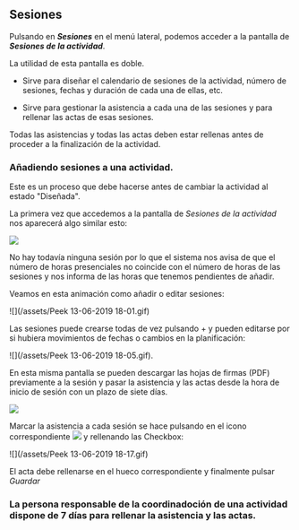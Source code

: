 ## Sesiones

Pulsando en _**Sesiones**_ en el menú lateral, podemos acceder a la pantalla de **_Sesiones de la actividad_**.

La utilidad de esta pantalla es doble.

* Sirve para diseñar el calendario de sesiones de la actividad, número de sesiones, fechas y duración de cada una de ellas, etc.

* Sirve para gestionar la asistencia a cada una de las sesiones y para rellenar las actas de esas sesiones.

Todas las asistencias y todas las actas deben estar rellenas antes de proceder a la finalización de la actividad.

### Añadiendo sesiones a una actividad.

Este es un proceso que debe hacerse antes de cambiar la actividad al estado "Diseñada".

La primera vez que accedemos a la pantalla de _Sesiones de la actividad_ nos aparecerá algo similar esto:

![](/assets/Selección_731.png)

No hay todavía ninguna sesión por lo que el sistema nos avisa de que el número de horas presenciales no coincide con el número de horas de las sesiones y nos informa de las horas que tenemos pendientes de añadir.

Veamos en esta animación como añadir o editar sesiones:

![](/assets/Peek 13-06-2019 18-01.gif)

Las sesiones puede crearse todas de vez pulsando + y pueden editarse por si hubiera movimientos de fechas o cambios en la planificación:

![](/assets/Peek 13-06-2019 18-05.gif).

En esta misma pantalla se pueden descargar las hojas de firmas (PDF) previamente a la sesión y pasar la asistencia y las actas desde la hora de inicio de sesión con un plazo de siete días.

![](/assets/Selección_732.png)

Marcar la asistencia a cada sesión se hace pulsando en el icono correspondiente ![](/assets/Selección_791.png) y rellenando las Checkbox:

![](/assets/Peek 13-06-2019 18-17.gif)

El acta debe rellenarse en el hueco correspondiente y finalmente pulsar _Guardar_

### La persona responsable de la coordinadoción de una actividad dispone de 7 días para rellenar la asistencia y las actas.
